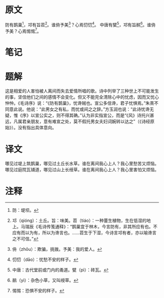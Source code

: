 # 原文
防有鹊巢[^1]，邛有旨苕[^2]。谁侜予美[^3]？心焉忉忉[^4]。
中唐有甓[^5]，邛有旨鹝[^6]。谁侜予美？心焉惕惕[^7]。
# 笔记

# 题解
这是相爱的人害怕被人离间而失去爱情所唱的歌。诗中列举了三种世上不可能发生的事，坚信他们之间的感情不会变化。但又不能完全清除心中的忧虑，因而又忧心忡忡。《毛诗序》说：“《防有鹊巢》，忧谗贼也。宣公多信谗，君子忧惧焉。”朱熹不同意此说。他说：“此男女之有私，而忧或间之之辞。”方玉润也说：“此诗忧谗无疑，惟《序》以宣公实之，则不得其确。”认为非实指宣公，而是“《风》诗托兴甚远，凡属君亲朋友，意有难宣之处，莫不假托男女夫妇词婉转以达之”（《诗经原始》）。没有指出具体意向。
# 译文
哪见过堤上筑鹊巢，哪见过土丘长水草。谁在离间我心上人？我心里愁苦又烦恼。
哪见过庭院瓦铺道，哪见过山上长绶草。谁在离间我心上人？我心里害怕又烦恼。
# 注释

[^1]: 防：堤坝。
[^2]: 邛（qióng）：土丘。旨：味美。苕（tiáo）：一种蔓生植物，生在低湿的地上。马瑞辰《毛诗传笺通释》：“鹊巢宜于林木，今言防有，非其所应有也。不应有而以为有，所以为谗言也。……苕生于下湿，今诗言邛有者，亦以喻谗言之不可信。”
[^3]: 侜（zhōu）：欺骗，挑拨。予美：我的爱人。
[^4]: 忉忉（dāo）：忧愁不安的样子。
[^5]: 中唐：古代堂前或门内的甬道。甓（pì）：砖瓦。
[^6]: 鹝（yì）：杂色小草，又叫绶草。
[^7]: 惕惕：恐惧不安的样子。